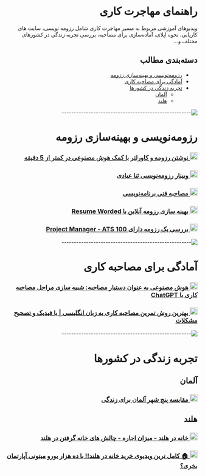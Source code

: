 <div dir="rtl"  markdown="1" align="right">

# راهنمای مهاجرت کاری

ویدیوهای آموزشی مربوط به مسیر مهاجرت کاری شامل رزومه نویسی، سایت های کاریابی، نحوه اپلای، آماده‌سازی برای مصاحبه، بررسی
تجربه زندگی در کشورهای مختلف و...

## دسته‌بندی مطالب

- [رزومه‌نویسی و بهینه‌سازی رزومه](#رزومهنویسی-و-بهینهسازی-رزومه)
- [آمادگی برای مصاحبه کاری](#آمادگی-برای-مصاحبه-کاری)
- [تجربه زندگی در کشورها](#تجربه-زندگی-در-کشورها)
    - [آلمان](#آلمان)
    - [هلند](#هلند)

![-----------------------------------------------------](https://raw.githubusercontent.com/andreasbm/readme/master/assets/lines/rainbow.png)

# رزومه‌نویسی و بهینه‌سازی رزومه

<h3>
  <a href="https://www.youtube.com/watch?v=TB4yuYSQOwo" target="_blank">
    <img src="https://img.shields.io/youtube/views/TB4yuYSQOwo?style=for-the-badge&logo=youtube&label=" alt="YouTube Views" height="20" />
    نوشتن رزومه و کاورلتر با کمک هوش مصنوعی در کمتر از 5 دقیقه
  </a>
</h3>

<h3>
  <a href="https://www.youtube.com/watch?v=V7fxhvoAHRY" target="_blank">
    <img src="https://img.shields.io/youtube/views/V7fxhvoAHRY?style=for-the-badge&logo=youtube&label=" alt="YouTube Views" height="20" />
    وبینار رزومه‌نویسی ثنا عبادی
  </a>
</h3>

<h3>
  <a href="https://www.youtube.com/watch?v=DPuQTefmOwA" target="_blank">
    <img src="https://img.shields.io/youtube/views/DPuQTefmOwA?style=for-the-badge&logo=youtube&label=" alt="YouTube Views" height="20" />
    مصاحبه فنی برنامه‌نویسی
  </a>
</h3>

<h3>
  <a href="https://www.youtube.com/watch?v=CFKpvANAGak" target="_blank">
    <img src="https://img.shields.io/youtube/views/CFKpvANAGak?style=for-the-badge&logo=youtube&label=" alt="YouTube Views" height="20" />
    بهینه سازی رزومه آنلاین با Resume Worded
  </a>
</h3>

<h3>
  <a href="https://www.youtube.com/watch?v=txCHsHqLyBQ" target="_blank">
    <img src="https://img.shields.io/youtube/views/txCHsHqLyBQ?style=for-the-badge&logo=youtube&label=" alt="YouTube Views" height="20" />
    بررسی یک رزومه دارای Project Manager - ATS 100

  </a>
</h3>

![-----------------------------------------------------](https://raw.githubusercontent.com/andreasbm/readme/master/assets/lines/rainbow.png)
# آمادگی برای مصاحبه کاری

<h3>
  <a href="https://www.youtube.com/watch?v=f40AbkCwcz4" target="_blank">
    <img src="https://img.shields.io/youtube/views/f40AbkCwcz4?style=for-the-badge&logo=youtube&label=" alt="YouTube Views" height="20" />
    هوش مصنوعی به عنوان دستیار مصاحبه: شبیه سازی مراحل مصاحبه کاری با ChatGPT
  </a>
</h3>
<h3>
  <a href="https://www.youtube.com/watch?v=CRe3eUrzMYg" target="_blank">
    <img src="https://img.shields.io/youtube/views/CRe3eUrzMYg?style=for-the-badge&logo=youtube&label=" alt="YouTube Views" height="20" />
    بهترین روش تمرین مصاحبه کاری به زبان انگلیسی | با فیدبک و تصحیح مشکلات
  </a>
</h3>

![-----------------------------------------------------](https://raw.githubusercontent.com/andreasbm/readme/master/assets/lines/rainbow.png)
# تجربه زندگی در کشورها

## آلمان
<h3>
  <a href="https://www.youtube.com/watch?v=TxlfiHtVByc" target="_blank">
    <img src="https://img.shields.io/youtube/views/TxlfiHtVByc?style=for-the-badge&logo=youtube&label=" alt="YouTube Views" height="20" />
    مقایسه پنج شهر آلمان برای زندگی

  </a>
</h3>

## هلند
<h3>
  <a href="https://www.youtube.com/watch?v=srJ7KgUCKxI" target="_blank">
    <img src="https://img.shields.io/youtube/views/srJ7KgUCKxI?style=for-the-badge&logo=youtube&label=" alt="YouTube Views" height="20" />
    خانه در هلند - میزان اجاره - چالش های خانه گرفتن در هلند
  </a>
</h3>

<h3>
  <a href="https://www.youtube.com/watch?v=bAzWJzJcymc" target="_blank">
    <img src="https://img.shields.io/youtube/views/bAzWJzJcymc?style=for-the-badge&logo=youtube&label=" alt="YouTube Views" height="20" />
    🏠 کامل ترین ویدیوی خرید خانه در هلند!! با ده هزار یورو میتونی آپارتمان بخری؟

  </a>
</h3>

</div>
